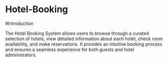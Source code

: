# Hotel-Booking


#Introduction

The Hotel Booking System allows users to browse through a curated selection of hotels, view detailed information about each hotel, 
check room availability, and make reservations. It provides an intuitive booking process and ensures a seamless experience for
both guests and hotel administrators.
